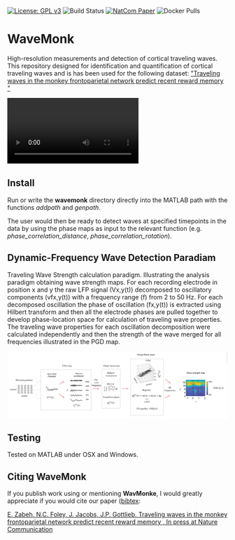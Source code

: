 [![License: GPL v3](https://img.shields.io/badge/License-GPL%20v3-blue.svg)](http://www.gnu.org/licenses/gpl-3.0)
![Build Status](https://github.com/DeepMReye/DeepMReye/actions/workflows/main.yml/badge.svg)
[![NatCom Paper](https://img.shields.io/badge/DOI-10.1038%2Fs41593--021--00947--w-blue)](https://doi.org/10.1101/2022.02.03.478583)
![Docker Pulls](https://img.shields.io/docker/pulls/deepmreye/deepmreye)

# WaveMonk
High-resolution measurements and detection of cortical traveling waves.
This repository designed for identification and quantification of cortical traveling waves and is has been used for the following dataset: ["Traveling waves in the monkey frontoparietal network predict recent reward memory "](https://www.nature.com/articles)

![Demo video](media/ErfunTwittHighQ.mp4)
## Install

Run or write the **wavemonk** directory directly into the MATLAB path with the functions *addpath* and *genpath*.


The user would then be ready to detect waves at specified timepoints in the data by using the phase maps as input to the relevant function (e.g. *phase_correlation_distance*, *phase_correlation_rotation*).

## Dynamic-Frequency Wave Detection Paradiam

Traveling Wave Strength calculation paradigm.  Illustrating the analysis paradigm obtaining wave strength maps. For each recording electrode in position x and y the raw LFP signal (Vx,y(t)) decomposed to oscillatory components (vfx,y(t)) with a frequency range (f) from 2 to 50 Hz. For each decomposed oscillation the phase of oscillation (fx,y(t)) is extracted using Hilbert transform and then all the electrode phases are pulled together to develop phase-location space for calculation of traveling wave properties. The traveling wave properties for each oscillation decomposition were calculated independently and then the strength of the wave merged for all frequencies illustrated in the PGD map.

![Analysis Paradigm](./Analysis%20Overview.png)

## Testing

Tested on MATLAB under OSX and Windows.

## Citing **WaveMonk**

If you publish work using or mentioning **WavMonke**, I would greatly appreciate if you would cite our paper ([bibtex](https://www.biorxiv.org/content/10.1101/2022.02.03.478583v1.abstract):

[E. Zabeh, N.C. Foley, J. Jacobs, J.P. Gottlieb, Traveling waves in the monkey frontoparietal network predict recent reward memory
, In press at Nature Communication](https://www.biorxiv.org/content/10.1101/2022.02.03.478583v1.abstract)
